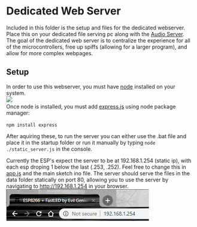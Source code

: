 Dedicated Web Server
=========
Included in this folder is the setup and files for the dedicated webserver. Place this on your dedicated file serving pc along with the [Audio Server](https://github.com/Tiuipuv/esp8266-fastled-dedicated-webserver/tree/master/Audio%20Server). The goal of the dedicated web server is to centralize the experience for all of the microcontrollers, free up spiffs (allowing for a larger program), and allow for more complex webpages.

Setup
------
In order to use this webserver, you must have [node](https://nodejs.org/en/) installed on your system.
<br>
<img src="https://upload.wikimedia.org/wikipedia/commons/d/d9/Node.js_logo.svg" width="200">
<br>
Once node is installed, you must add [express.js](https://expressjs.com/) using node package manager:

`npm install express`

After aquiring these, to run the server you can either use the .bat file and place it in the startup folder or run it manually by typing `node ./static_server.js` in the console.

Currently the ESP's expect the server to be at 192.168.1.254 (static ip), with each esp droping 1 below the last (.253, .252). Feel free to change this in [app.js](https://github.com/Tiuipuv/esp8266-fastled-dedicated-webserver/blob/master/Web%20Server/data/js/app.js) and the main sketch ino file. The server should serve the files in the data folder statically on port 80, allowing you to use the server by navigating to http://192.168.1.254 in your browser.
![](url.png)
